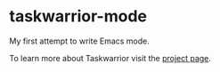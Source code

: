 # taskwarrior-mode

My first attempt to write Emacs mode.

To learn more about Taskwarrior visit the
[project page](http://taskwarrior.org/).
